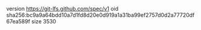 version https://git-lfs.github.com/spec/v1
oid sha256:bc9a9a64bdd10a7d1fd8d20e0d919a1a31ba99ef2757d0d2a77720df67ea589f
size 3530
